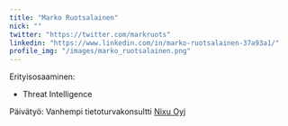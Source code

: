 ```yaml
---
title: "Marko Ruotsalainen"
nick: ""
twitter: "https://twitter.com/markruots"
linkedin: "https://www.linkedin.com/in/marko-ruotsalainen-37a93a1/"
profile_img: "/images/marko_ruotsalainen.png"
---
```


Erityisosaaminen:
* Threat Intelligence

Päivätyö: Vanhempi tietoturvakonsultti [Nixu Oyj](https://www.nixu.com)


